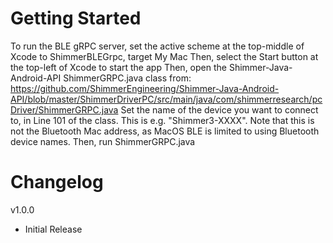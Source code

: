 # Getting Started
To run the BLE gRPC server, set the active scheme at the top-middle of Xcode to ShimmerBLEGrpc, target My Mac
Then, select the Start button at the top-left of Xcode to start the app
Then, open the Shimmer-Java-Android-API ShimmerGRPC.java class from: https://github.com/ShimmerEngineering/Shimmer-Java-Android-API/blob/master/ShimmerDriverPC/src/main/java/com/shimmerresearch/pcDriver/ShimmerGRPC.java
Set the name of the device you want to connect to, in Line 101 of the class. This is e.g. "Shimmer3-XXXX". 
Note that this is not the Bluetooth Mac address, as MacOS BLE is limited to using Bluetooth device names.
Then, run ShimmerGRPC.java

# Changelog
v1.0.0
- Initial Release
